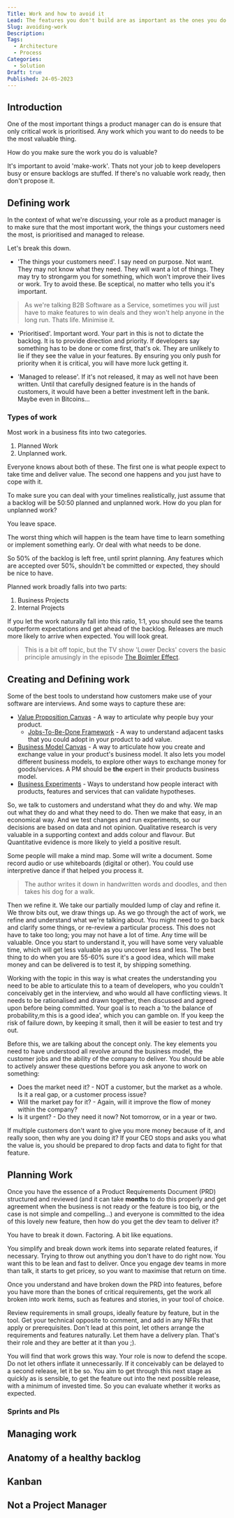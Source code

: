```yaml
---
Title: Work and how to avoid it
Lead: The features you don't build are as important as the ones you do
Slug: avoiding-work
Description:
Tags:
  - Architecture
  - Process
Categories:
  - Solution
Draft: true
Published: 24-05-2023
---
```

## Introduction

One of the most important things a product manager can do is ensure that only critical work is prioritised. Any work which you want to do needs to be the most valuable thing.

How do you make sure the work you do is valuable?

It's important to avoid 'make-work'. Thats not your job to keep developers busy or ensure backlogs are stuffed. If there's no valuable work ready, then don't propose it.

## Defining work

In the context of what we're discussing, your role as a product manager is to make sure that the most important work, the things your customers need the most, is prioritised and managed to release.

Let's break this down.

* 'The things your customers need'. I say need on purpose. Not want. They may not know what they need. They will want a lot of things. They may try to strongarm you for something, which won't improve their lives or work. Try to avoid these. Be sceptical, no matter who tells you it's important.

> As we're talking B2B Software as a Service, sometimes you will just have to make features to win deals and they won't help anyone in the long run. Thats life. Minimise it.

* 'Prioritised'. Important word. Your part in this is not to dictate the backlog. It is to provide direction and priority. If developers say something has to be done or come first, that's ok. They are unlikely to lie if they see the value in your features. By ensuring you only push for priority when it is critical, you will have more luck getting it.

* 'Managed to release'. If it's not released, it may as well not have been written. Until that carefully designed feature is in the hands of customers, it would have been a better investment left in the bank. Maybe even in Bitcoins...

### Types of work

Most work in a business fits into two categories.

1. Planned Work
2. Unplanned work.

Everyone knows about both of these. The first one is what people expect to take time and deliver value. The second one happens and you just have to cope with it.

To make sure you can deal with your timelines realistically, just assume that a backlog will be 50:50 planned and unplanned work. How do you plan for unplanned work?

You leave space.

The worst thing which will happen is the team have time to learn something or implement something early. Or deal with what needs to be done.

So 50% of the backlog is left free, until sprint planning. Any features which are accepted over 50%, shouldn't be committed or expected, they should be nice to have.

Planned work broadly falls into two parts:

1. Business Projects
2. Internal Projects

If you let the work naturally fall into this ratio, 1:1, you should see the teams outperform expectations and get ahead of the backlog. Releases are much more likely to arrive when expected. You will look great.

> This is a bit off topic, but the TV show 'Lower Decks' covers the basic principle amusingly in the episode [The Boimler Effect](https://www.youtube.com/watch?v=bGRlBNSezFc).

## Creating and Defining work

Some of the best tools to understand how customers make use of your software are interviews. And some ways to capture these are:

* [Value Proposition Canvas](https://www.strategyzer.com/canvas/value-proposition-canvas) - A way to articulate why people buy your product.
  * [Jobs-To-Be-Done Framework](https://strategyn.com/jobs-to-be-done/) - A way to understand adjacent tasks that you could adopt in your product to add value.
* [Business Model Canvas](https://www.strategyzer.com/canvas) - A way to articulate how you create and exchange value in your product's business model. It also lets you model different business models, to explore other ways to exchange money for goods/services. A PM should be **the** expert in their products business model.
* [Business Experiments](https://www.strategyzer.com/test) - Ways to understand how people interact with products, features and services that can validate hypotheses.

So, we talk to customers and understand what they do and why. We map out what they do and what they need to do. Then we make that easy, in an economical way. And we test changes and run experiments, so our decisions are based on data and not opinion. Qualitative research is very valuable in a supporting context and adds colour and flavour. But Quantitative evidence is more likely to yield a positive result.

Some people will make a mind map. Some will write a document. Some record audio or use whiteboards (digital or other). You could use interpretive dance if that helped you process it.

> The author writes it down in handwritten words and doodles, and then takes his dog for a walk.

Then we refine it. We take our partially moulded lump of clay and refine it. We throw bits out, we draw things up. As we go through the act of work, we refine and understand what we're talking about. You might need to go back and clarify some things, or re-review a particular process. This does not have to take too long; you may not have a lot of time. Any time will be valuable. Once you start to understand it, you will have some very valuable time, which will get less valuable as you uncover less and less. The best thing to do when you are 55-60% sure it's a good idea, which will make money and can be delivered is to test it, by shipping something.

Working with the topic in this way is what creates the understanding you need to be able to articulate this to a team of developers, who you couldn't conceivably get in the interview, and who would all have conflicting views. It needs to be rationalised and drawn together, then discussed and agreed upon before being committed. Your goal is to reach a 'to the balance of probability,m this is a good idea', which you can gamble on. If you keep the risk of failure down, by keeping it small, then it will be easier to test and try out.

Before this, we are talking about the concept only. The key elements you need to have understood all revolve around the business model, the customer jobs and the ability of the company to deliver. You should be able to actively answer these questions before you ask anyone to work on something:

* Does the market need it? - NOT a customer, but the market as a whole. Is it a real gap, or a customer process issue?
* Will the market pay for it? - Again, will it improve the flow of money within the company?
* Is it urgent? - Do they need it now? Not tomorrow, or in a year or two.

If multiple customers don't want to give you more money because of it, and really soon, then why are you doing it? If your CEO stops and asks you what the value is, you should be prepared to drop facts and data to fight for that feature.

## Planning Work

Once you have the essence of a Product Requirements Document (PRD) structured and reviewed (and it can take **months** to do this properly and get agreement when the business is not ready or the feature is too big, or the case is not simple and compelling...) and everyone is committed to the idea of this lovely new feature, then how do you get the dev team to deliver it?

You have to break it down. Factoring. A bit like equations.

You simplify and break down work items into separate related features, if necessary. Trying to throw out anything you don't have to do right now. You want this to be lean and fast to deliver. Once you engage dev teams in more than talk, it starts to get pricey, so you want to maximise that return on time.

Once you understand and have broken down the PRD into features, before you have more than the bones of critical requirements, get the work all broken into work items, such as features and stories, in your tool of choice.

Review requirements in small groups, ideally feature by feature, but in the tool. Get your technical opposite to comment, and add in any NFRs that apply or prerequisites. Don't lead at this point, let others arrange the requirements and features naturally. Let them have a delivery plan. That's their role and they are better at it than you ;).

You will find that work grows this way. Your role is now to defend the scope. Do not let others inflate it unnecessarily. If it conceivably can be delayed to a second release, let it be so. You aim to get through this next stage as quickly as is sensible, to get the feature out into the next possible release, with a minimum of invested time. So you can evaluate whether it works as expected.

### Sprints and PIs

## Managing work

## Anatomy of a healthy backlog

## Kanban

## Not a Project Manager
